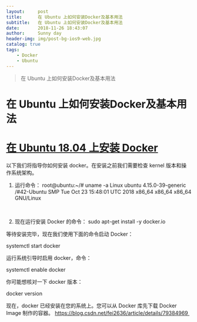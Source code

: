 ```yaml
---
layout:     post
title:      在 Ubuntu 上如何安装Docker及基本用法
subtitle:   在 Ubuntu 上如何安装Docker及基本用法
date:       2018-11-26 18:43:07
author:     Sunny day
header-img: img/post-bg-ios9-web.jpg
catalog: true
tags:
    - Docker
    - Ubuntu
---
```


>在 Ubuntu 上如何安装Docker及基本用法

# 在 Ubuntu 上如何安装Docker及基本用法


# [在 Ubuntu 18.04 上安装 Docker](https://blog.csdn.net/fei2636/article/details/79384969%C2%A0)

以下我们将指导你如何安装 docker。在安装之前我们需要检查 kernel 版本和操作系统架构。

1. 运行命令：
root@ubuntu:~/# uname -a Linux ubuntu 4.15.0-39-generic /#42-Ubuntu SMP Tue Oct 23 15:48:01 UTC 2018 x86_64 x86_64 x86_64 GNU/Linux

 

2. 现在运行安装 Docker 的命令：
sudo apt-get install -y docker.io

等待安装完毕，现在我们使用下面的命令启动 Docker：

systemctl start docker

运行系统引导时启用 docker，命令：

systemctl enable docker

你可能想核对一下 docker 版本：

docker version

现在，docker 已经安装在您的系统上。您可以从 Docker 库先下载 Docker Image 制作的容器。
https://blog.csdn.net/fei2636/article/details/79384969 
 


